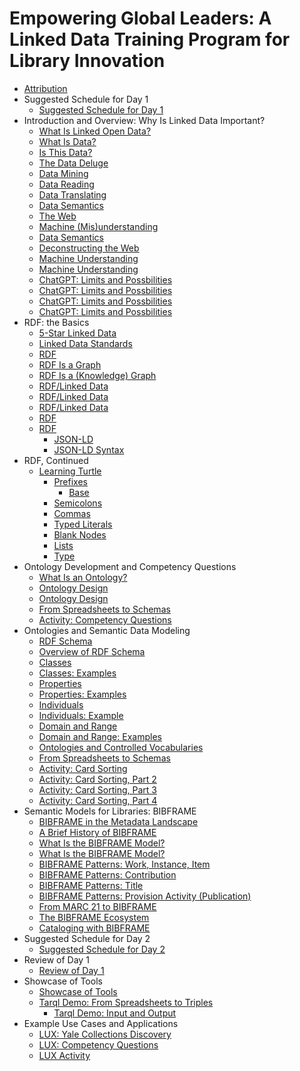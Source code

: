 # Empowering Global Leaders: A Linked Data Training Program for Library Innovation

-   [Attribution](attribution.md)
-   Suggested Schedule for Day 1
    -   [Suggested Schedule for Day 1](day_1/suggested_schedule.md)
-   Introduction and Overview: Why Is Linked Data Important?
    -   [What Is Linked Open Data?](day_1/lesson_0/what_is_linked_open_data.md)
    -   [What Is Data?](day_1/lesson_0/what_is_data.md)
    -   [Is This Data?](day_1/lesson_0/is_this_data.md)
    -   [The Data Deluge](day_1/lesson_0/data_deluge.md)
    -   [Data Mining](day_1/lesson_0/data_mining.md)
    -   [Data Reading](day_1/lesson_0/data_reading.md)
    -   [Data Translating](day_1/lesson_0/data_translating.md)
    -   [Data Semantics](day_1/lesson_0/data_semantics.md)
    -   [The Web](day_1/lesson_0/the_web.md)
    -   [Machine \(Mis\)understanding](day_1/lesson_0/machine_misunderstanding.md)
    -   [Data Semantics](day_1/lesson_0/data_semantics_2.md)
    -   [Deconstructing the Web](day_1/lesson_0/deconstructing_the_web.md)
    -   [Machine Understanding](day_1/lesson_0/machine_understanding.md)
    -   [Machine Understanding](day_1/lesson_0/machine_understanding_2.md)
    -   [ChatGPT: Limits and Possbilities](day_1/lesson_0/chatgpt_limits_and_possibilities.md)
    -   [ChatGPT: Limits and Possbilities](day_1/lesson_0/semantic_web_won.md)
    -   [ChatGPT: Limits and Possbilities](day_1/lesson_0/snow_white_problem.md)
    -   [ChatGPT: Limits and Possbilities](day_1/lesson_0/chatgpt_limits_and_possibilities_2.md)
-   RDF: the Basics
    -   [5-Star Linked Data](day_1/lesson_1/five_star_linked_data.md)
    -   [Linked Data Standards](day_1/lesson_1/linked_data_standards.md)
    -   [RDF](day_1/lesson_1/rdf.md)
    -   [RDF Is a Graph](day_1/lesson_1/rdf_is_a_graph.md)
    -   [RDF Is a \(Knowledge\) Graph](day_1/lesson_1/rdf_is_a_knowledge_graph.md)
    -   [RDF/Linked Data](day_1/lesson_1/rdf_linked_data.md)
    -   [RDF/Linked Data](day_1/lesson_1/rdf_linked_data_2.md)
    -   [RDF/Linked Data](day_1/lesson_1/rdf_linked_data_3.md)
    -   [RDF](day_1/lesson_1/rdf_5.md)
    -   [RDF](day_1/lesson_1/rdf_6.md)
        -   [JSON-LD](day_1/lesson_1/rdf_6.md#json-ld)
        -   [JSON-LD Syntax](day_1/lesson_1/rdf_6.md#json-ld_2)
-   RDF, Continued
    -   [Learning Turtle](day_1/lesson_2/learning_turtle.md)
        -   [Prefixes](day_1/lesson_2/learning_turtle.md#prefixes)
            -   [Base](day_1/lesson_2/learning_turtle.md#base)
        -   [Semicolons](day_1/lesson_2/learning_turtle.md#semicolons)
        -   [Commas](day_1/lesson_2/learning_turtle.md#commas)
        -   [Typed Literals](day_1/lesson_2/learning_turtle.md#typed_literals)
        -   [Blank Nodes](day_1/lesson_2/learning_turtle.md#blank_nodes)
        -   [Lists](day_1/lesson_2/learning_turtle.md#lists)
        -   [Type](day_1/lesson_2/learning_turtle.md#type)
-   Ontology Development and Competency Questions
    -   [What Is an Ontology?](day_1/lesson_3/what_is_an_ontology.md)
    -   [Ontology Design](day_1/lesson_3/ontology_design.md)
    -   [Ontology Design](day_1/lesson_3/ontology_design_2.md)
    -   [From Spreadsheets to Schemas](day_1/lesson_3/from_spreadsheets_to_schemas.md)
    -   [Activity: Competency Questions](day_1/lesson_3/activity_competency_questions.md)
-   Ontologies and Semantic Data Modeling
    -   [RDF Schema](day_1/lesson_4/rdf_schema.md)
    -   [Overview of RDF Schema](day_1/lesson_4/rdf_schema_overview.md)
    -   [Classes](day_1/lesson_4/classes.md)
    -   [Classes: Examples](day_1/lesson_4/classes_2.md)
    -   [Properties](day_1/lesson_4/properties.md)
    -   [Properties: Examples](day_1/lesson_4/properties_2.md)
    -   [Individuals](day_1/lesson_4/individuals.md)
    -   [Individuals: Example](day_1/lesson_4/individuals_examples.md)
    -   [Domain and Range](day_1/lesson_4/domain_and_range.md)
    -   [Domain and Range: Examples](day_1/lesson_4/domain_and_range_2.md)
    -   [Ontologies and Controlled Vocabularies](day_1/lesson_4/ontologies_and_controlled_vocabularies.md)
    -   [From Spreadsheets to Schemas](day_1/lesson_4/from_spreadsheets_to_schemas_2.md)
    -   [Activity: Card Sorting](day_1/lesson_4/activity_card_sorting.md)
    -   [Activity: Card Sorting, Part 2](day_1/lesson_4/activity_card_sorting_2.md)
    -   [Activity: Card Sorting, Part 3](day_1/lesson_4/activity_card_sorting_3.md)
    -   [Activity: Card Sorting, Part 4](day_1/lesson_4/activity_card_sorting_4.md)
-   Semantic Models for Libraries: BIBFRAME
    -   [BIBFRAME in the Metadata Landscape](day_1/lesson_5/topic_1/bibframe_in_the_metadata_landscape.md)
    -   [A Brief History of BIBFRAME](day_1/lesson_5/topic_1/brief_history_of_bibframe.md)
    -   [What Is the BIBFRAME Model?](day_1/lesson_5/topic_1/bibframe_model.md)
    -   [What Is the BIBFRAME Model?](day_1/lesson_5/topic_1/bibframe_model_2.md)
    -   [BIBFRAME Patterns: Work, Instance, Item](day_1/lesson_5/topic_1/bibframe_patterns_work_instance_item.md)
    -   [BIBFRAME Patterns: Contribution](day_1/lesson_5/topic_1/bibframe_patterns_contribution.md)
    -   [BIBFRAME Patterns: Title](day_1/lesson_5/topic_1/bibframe_patterns_title.md)
    -   [BIBFRAME Patterns: Provision Activity \(Publication\)](day_1/lesson_5/topic_1/bibframe_patterns_provision_publication.md)
    -   [From MARC 21 to BIBFRAME](day_1/lesson_5/topic_1/from_marc_to_bibframe.md)
    -   [The BIBFRAME Ecosystem](day_1/lesson_5/topic_1/bibframe_ecosystem.md)
    -   [Cataloging with BIBFRAME](day_1/lesson_5/topic_1/cataloging_activity.md)
-   Suggested Schedule for Day 2
    -   [Suggested Schedule for Day 2](day_2/suggested_schedule.md)
-   Review of Day 1
    -   [Review of Day 1](day_2/lesson_0/review_of_day_1.md)
-   Showcase of Tools
    -   [Showcase of Tools](day_2/lesson_1/showcase_of_tools.md)
    -   [Tarql Demo: From Spreadsheets to Triples](day_2/lesson_1/tarql_demo.md)
        -   [Tarql Demo: Input and Output](day_2/lesson_1/tarql_demo.md#tarql_demo_2)
-   Example Use Cases and Applications
    -   [LUX: Yale Collections Discovery](day_2/lesson_2/lux_yale_collections_discovery.md)
    -   [LUX: Competency Questions](day_2/lesson_2/lux_yale_collections_discovery_competency_questions.md)
    -   [LUX Activity](day_2/lesson_2/lux_yale_collections_discovery_activity.md)

